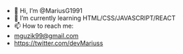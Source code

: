 - 👋 Hi, I’m @MariusG1991
- 🌱 I’m currently learning HTML/CSS/JAVASCRIPT/REACT
- 📫 How to reach me:
- mguzik99@gmail.com
- https://twitter.com/devMariuss

<!---
MariusG1991/MariusG1991 is a ✨ special ✨ repository because its `README.md` (this file) appears on your GitHub profile.
You can click the Preview link to take a look at your changes.
--->
